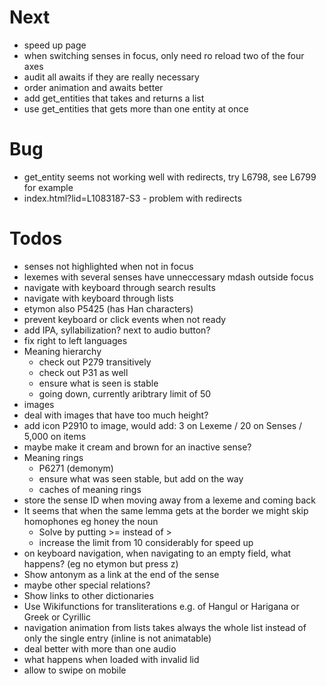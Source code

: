 # Next
- speed up page
 - when switching senses in focus, only need ro reload two of the four axes
 - audit all awaits if they are really necessary
 - order animation and awaits better
 - add get_entities that takes and returns a list
 - use get_entities that gets more than one entity at once

# Bug
- get_entity seems not working well with redirects, try L6798, see L6799 for example
 - index.html?lid=L1083187-S3 - problem with redirects

# Todos
- senses not highlighted when not in focus
- lexemes with several senses have unneccessary mdash outside focus
- navigate with keyboard through search results
- navigate with keyboard through lists
- etymon also P5425 (has Han characters)
- prevent keyboard or click events when not ready
- add IPA, syllabilization? next to audio button?
- fix right to left languages
- Meaning hierarchy
  - check out P279 transitively
  - check out P31 as well
  - ensure what is seen is stable
  - going down, currently aribtrary limit of 50
- images
 - deal with images that have too much height?
 - add icon P2910 to image,  would add: 3 on Lexeme / 20 on Senses / 5,000 on items 
 - maybe make it cream and brown for an inactive sense?
- Meaning rings
  - P6271 (demonym)
  - ensure what was seen stable, but add on the way
  - caches of meaning rings
- store the sense ID when moving away from a lexeme and coming back
- It seems that when the same lemma gets at the border we might skip homophones eg honey the noun
  - Solve by putting >= instead of >
  - increase the limit from 10 considerably for speed up
- on keyboard navigation, when navigating to an empty field, what happens? (eg no etymon but press z)
- Show antonym as a link at the end of the sense
 - maybe other special relations?
- Show links to other dictionaries
- Use Wikifunctions for transliterations e.g. of Hangul or Harigana or Greek or Cyrillic
- navigation animation from lists takes always the whole list instead of only the single entry (inline is not animatable)
- deal better with more than one audio
- what happens when loaded with invalid lid
- allow to swipe on mobile
